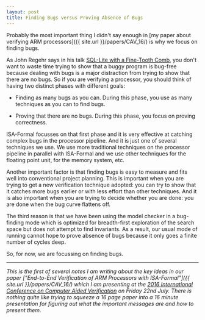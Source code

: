 ```yaml
---
layout: post
title: Finding Bugs versus Proving Absence of Bugs
---
```


Probably the most important thing I didn't say enough in [my paper about
verifying ARM processors]({{ site.url }}/papers/CAV_16/)
is why we focus on finding bugs.

As John Regehr says in his talk [SQL-Lite with a Fine-Tooth
Comb](https://lipn.univ-paris13.fr/~petrucci/OSIS-Secu-2016/videos/04.mp4), you
don't want to waste time trying to show that a buggy program is bug-free
because dealing with bugs is a major distraction from trying to show that there
are no bugs.  So if you are verifying a processor, you should think of having
two distinct phases with different goals:

* Finding as many bugs as you can.  During this phase, you use as many
techniques as you can to find bugs.

* Proving that there are no bugs.  During this phase, you focus on proving
correctness.

ISA-Formal focusses on that first phase and it is very effective at catching
complex bugs in the processor pipeline.  And it is just one of several
techniques we use.  We use more traditional techniques on the processor
pipeline in parallel with ISA-Formal and we use other techniques for the
floating point unit, for the memory system, etc.

Another important factor is that finding bugs is easy to measure and fits well
into conventional project planning.  This is important when you are trying to
get a new verification technique adopted: you can try to show that it catches
more bugs earlier or with less effort than other techniques.  And it is also
important when you are trying to decide whether you are done: you are done when
the bug curve flattens off.

The third reason is that we have been using the model checker in a bug-finding
mode which is optimized for breadth-first exploration of the search space but
does not attempt to find invariants.  As a result, our usual mode of running
cannot hope to prove absence of bugs because it only goes a finite number of
cycles deep.

So, for now, we are focussing on finding bugs.

---

_This is the first of several notes I am writing about the key ideas in our
paper ["End-to-End Verification of ARM Processors with ISA-Formal"]({{ site.url
}}/papers/CAV_16/) which I am presenting at the [2016
International Conference on Computer Aided
Verification](http://i-cav.org/2016/) on Friday 22nd July.  There is nothing
quite like trying to squeeze a 16 page paper into a 16 minute presentation for
figuring out what the important messages are and how to present them._
